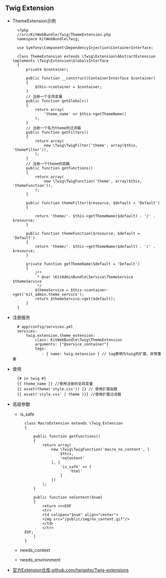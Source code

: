 ## Twig Extension
- ThemeExtension示例

		<?php
		//src/KitWebBundle/Twig/ThemeExtension.php
		namespace KitWebBundle\Twig;
		
		use Symfony\Component\DependencyInjection\ContainerInterface;
		
		class ThemeExtension extends \Twig\Extension\AbstractExtension implements \Twig\Extension\GlobalsInterface
		{
		    private $container;
		    
		    public function __construct(ContainerInterface $container)
		    {
		        $this->container = $container;
		    }
		    // 注册一个全局变量
		    public function getGlobals()
		    {
		        return array(
		            'theme_name' => $this->getThemeName()
		        );
		    }
			// 注册一个名为theme的过滤器
		    public function getFilters()
		    {
		        return array(
		            new \Twig\TwigFilter('theme', array($this, 'themeFilter')),
		        );
		    }
		    // 注册一个theme的函数
		    public function getFunctions()
		    {
		        return array(
		            new \Twig\TwigFunction('theme', array($this, 'themeFunction')),
		        );
		    }
		    
		    public function themeFilter($resource, $default = 'Default')
		    {
		        
		        return 'theme/'. $this->getThemeName($default) . '/' . $resource;
		    }
		    
		    public function themeFunction($resource, $default = 'Default')
		    {
		        return 'theme/'. $this->getThemeName($default) . '/' . $resource;
		    }
		    
		    private function getThemeName($default = 'Default')
		    {
		        /**
		         * @var \KitAdminBundle\Service\ThemeService $themeService
		         */
		        $themeService = $this->container->get('kit_admin.theme_service');
		        return $themeService->get($default);
		    }
		}
- 注册服务

		# app/config/services.yml
		services:
			twig.extension.theme_extension:
        		class: KitWebBundle\Twig\ThemeExtension
        		arguments: ["@service_container"]
        		tags:
         		   - { name: twig.extension } // tag表明为twig的扩展，非常重要
         		 
- 使用
		
		{# in twig #}
		{{ theme_name }} //使用注册的全局变量
		{{ asset(theme('style.css')) }} // 使用扩展函数
		{{ asset('style.css' | theme )}} //使用扩展过滤器
- 高级参数
	- is_safe
	
            class MacroExtension extends \Twig_Extension
            {

                public function getFunctions()
                {
                    return array(
                        new \Twig\TwigFunction('macro_no_content', [
                            $this,
                            'noContent'
                        ], [
                            'is_safe' => [
                                'html'
                            ]
                        ])
                    );
                }

                public function noContent($num)
                {
                    return <<<EOF
                    <tr>
                    <td colspan="$num" align="center">
                    <img src="/public/img/no_content.gif"/>
                    </td>
                    </tr>
            EOF;
                }
            }
	- needs_context
	- needs_environment
- [官方Extension仓库:github.com/twigphp/Twig-extensions](https://github.com/twigphp/Twig-extensions)